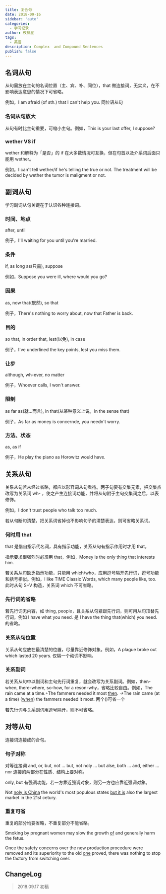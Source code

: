```yaml
---
title: 复合句
date: 2018-09-16
sidebar: 'auto'
categories:
  - 学习记录
author: 夜航星
tags:
  - 英语
description: Complex  and Compound Sentences
publish: false
---
```


## 名词从句

从句需放在主句的名词位置（主、宾、补、同位），that 做连接词，无实义，在不影响表达意思的情况下可省略。

例如，I am afraid (of sth.) that I can't help you. 同位语从句

### 名词从句放大

从句有时比主句重要，可缩小主句。例如，This is your last offer, I suppose?

### wether VS if

wether 和解释为「是否」的 if 在大多数情况可互换，但在句首以及介系词后面只能用 wether。

例如，I can't tell wether/if he's telling the true or not. The treatment will be decided by wether the tumor is maligment or not.

## 副词从句

学习副词从句关键在于认识各种连接词。

### 时间、地点

after, until

例子，I'll waiting for you until you're married.

### 条件

if, as long as(只需), suppose

例如，Suppose you were ill, where would you go?

### 因果

as, now that(既然), so that

例子，There's nothing to worry about, now that Father is back.

### 目的

so that, in order that, lest(以免), in case

例子，I've underlined the key points, lest you miss them.

### 让步

although, wh-ever, no matter 

例子，Whoever calls, I won't answer.

### 限制

as far as(就…而言), in that(从某种意义上说，in the sense that)

例子，As far as money is concernde, you needn't worry.

### 方法、状态

as, as if

例子，He play the piano as Horowitz would have.

## 关系从句

关系从句若未经过省略，都应以形容词从句看待。两子句要有交集元素，把交集点改写为关系词 wh- ，使之产生连接词功能，并将从句附于主句交集词之后，以表修饰。

例如，I don't trust people who talk too much.

若从句断句清楚，把关系词省掉也不影响句子的清楚表达，则可省略关系词。

### 何时用 that

that 是借自指示代名词，具有指示功能，关系从句有指示作用时才用 that。

指示要求很强烈时必须用 that，例如，Money is the only thing that interests him.

若关系从句缺乏指示功能，只能用 which/who，应用逗号隔开先行词，逗号功能和括号相似。例如，I like TIME Classic Words, which many people like, too. 此时从句 S+V 构造，关系词 which 不可省略。

### 先行词的省略

若先行词无内容，如 thing, people，且关系从句紧跟先行词，则可用从句顶替先行词。例如 I have what you need. 是 I have the thing that(which) you need. 的省略。

### 关系从句位置

关系从句应放在最清楚的位置，尽量靠近修饰对象。例如，A plague broke out which lasted 20 years. 仅隔一个动词不影响。

### 关系副词

若关系从句中以副词和主句先行词重复，就会改写为关系副词。例如，then-when, there-where, so-how, for a reson-why，省略比较自由。例如，The rain came at a time.+The fammers needed it most <u>then</u>. ->The rain came (at a time) (<u>when</u>) the fammers needed it most. 两个()可省一个

若先行词与关系副词用逗号隔开，则不可省略。

## 对等从句

连接词连接成的合句。

### 句子对称

对等连接词 and, or, but, not ... but, not noly ... but alse, both ... and, either ... nor 连接的两部分在性质、结构上要对称。

only, but 有强调功能，若一方靠近强调对象，则另一方也应靠近强调对象。

Not <u>noly is China</u> the world's most populous states <u>but it is</u> also the largest market in the 21st cetury.

### 重复可省

重复的部分均要省略，不重复部分不能省略。

Smoking by pregnant women may slow the growth <u>of</u> and generally harm the fetus.

Once the safety concerns over the new production procedure were removed and its superiority to the old <u>one</u> proved, there was nothing to stop the factory from switching over.



## ChangeLog

> 2018.09.17 初稿